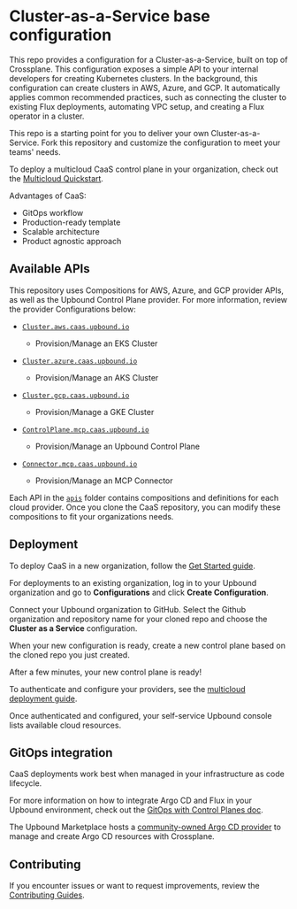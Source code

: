# Cluster-as-a-Service base configuration

This repo provides a configuration for a Cluster-as-a-Service, built on top of
Crossplane. This configuration exposes a simple API to your internal developers
for creating Kubernetes clusters. In the background, this configuration can create clusters in AWS, Azure, and GCP. It automatically applies common recommended practices, such as connecting the cluster to existing Flux deployments, automating VPC setup, and creating a Flux operator in a cluster.

This repo is a starting point for you to deliver your own
Cluster-as-a-Service. Fork this repository and customize the configuration to
meet your teams' needs.

To deploy a multicloud CaaS control plane in your organization, check out the
[Multicloud Quickstart](https://docs.upbound.io/quickstart/multicloud-deploy/).

Advantages of CaaS:

- GitOps workflow
- Production-ready template
- Scalable architecture
- Product agnostic approach

## Available APIs

This repository uses Compositions for AWS, Azure, and GCP provider APIs, as well as the Upbound Control Plane provider. For more information, review the provider Configurations below:

- [`Cluster.aws.caas.upbound.io`](https://marketplace.upbound.io/configurations/upbound/configuration-caas/v0.1.0/resources/aws.caas.upbound.io/XCluster/v1alpha1) 
    - Provision/Manage an EKS Cluster

- [`Cluster.azure.caas.upbound.io`](https://marketplace.upbound.io/configurations/upbound/configuration-caas/v0.1.0/resources/azure.caas.upbound.io/XCluster/v1alpha1) 

    - Provision/Manage an AKS Cluster
    
- [`Cluster.gcp.caas.upbound.io`](https://marketplace.upbound.io/configurations/upbound/configuration-caas/v0.1.0/resources/gcp.caas.upbound.io/XCluster/v1alpha1) 
    - Provision/Manage a GKE Cluster

- [`ControlPlane.mcp.caas.upbound.io`](https://marketplace.upbound.io/configurations/upbound/configuration-caas/v0.1.0/resources/mcp.caas.upbound.io/XControlPlane/v1alpha1)  
    - Provision/Manage an Upbound Control Plane

- [`Connector.mcp.caas.upbound.io`](https://marketplace.upbound.io/configurations/upbound/configuration-caas/v0.1.0/resources/mcp.caas.upbound.io/XCluster/v1alpha1)
    - Provision/Manage an MCP Connector

Each API in the [`apis`](https://github.com/upbound/configuration-caas/tree/main/apis) folder contains compositions and definitions for each cloud provider. Once you clone the CaaS repository, you can modify these compositions to fit your organizations needs. 
    
## Deployment

To deploy CaaS in a new organization, follow the [Get Started guide](https://docs.upbound.io/quickstart/multicloud-deploy/).

For deployments to an existing organization, log in to your Upbound organization
and go to **Configurations** and click **Create Configuration**.

Connect your Upbound organization to GitHub. Select the Github organization and
repository name for your cloned repo and choose the **Cluster as a
Service** configuration.

When your new configuration is ready, create a new control plane based on the
cloned repo you just created.

After a few minutes, your new control plane is ready!

To authenticate and configure your providers, see the [multicloud deployment
guide](https://docs.upbound.io/quickstart/multicloud-deploy/#configure-provider-upbound).

Once authenticated and configured, your self-service Upbound console lists
available cloud resources.

## GitOps integration

CaaS deployments work best when managed in your infrastructure as code
lifecycle. 

For more information on how to integrate Argo CD and Flux in your Upbound
environment, check out the [GitOps with Control Planes doc](https://docs.upbound.io/quickstart/multicloud-deploy/#configure-provider-upbound).

The Upbound Marketplace hosts a [community-owned Argo CD provider](https://github.com/crossplane-contrib/provider-argocd) to manage and
create Argo CD resources with Crossplane.

## Contributing

If you encounter issues or want to request improvements, review the
[Contributing Guides](https://docs.crossplane.io/contribute/).
